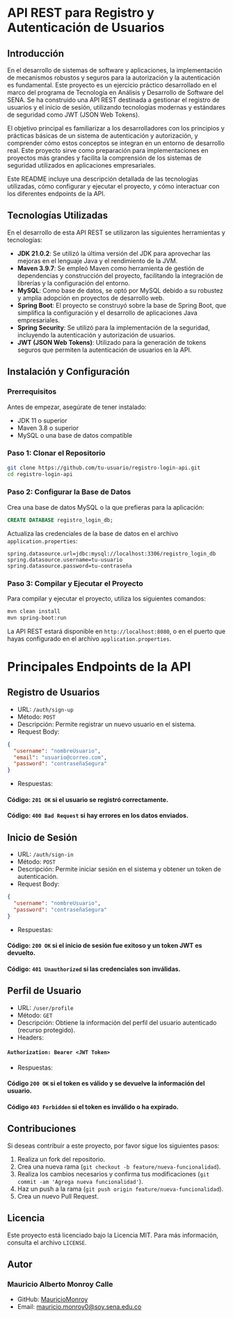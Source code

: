# API REST para Registro y Autenticación de Usuarios

## Introducción

En el desarrollo de sistemas de software y aplicaciones, la implementación de mecanismos robustos y seguros para la autorización y la autenticación es fundamental. Este proyecto es un ejercicio práctico desarrollado en el marco del programa de Tecnología en Análisis y Desarrollo de Software del SENA. Se ha construido una API REST destinada a gestionar el registro de usuarios y el inicio de sesión, utilizando tecnologías modernas y estándares de seguridad como JWT (JSON Web Tokens).

El objetivo principal es familiarizar a los desarrolladores con los principios y prácticas básicas de un sistema de autenticación y autorización, y comprender cómo estos conceptos se integran en un entorno de desarrollo real. Este proyecto sirve como preparación para implementaciones en proyectos más grandes y facilita la comprensión de los sistemas de seguridad utilizados en aplicaciones empresariales.

Este README incluye una descripción detallada de las tecnologías utilizadas, cómo configurar y ejecutar el proyecto, y cómo interactuar con los diferentes endpoints de la API.

## Tecnologías Utilizadas

En el desarrollo de esta API REST se utilizaron las siguientes herramientas y tecnologías:

- **JDK 21.0.2**: Se utilizó la última versión del JDK para aprovechar las mejoras en el lenguaje Java y el rendimiento de la JVM.
- **Maven 3.9.7**: Se empleó Maven como herramienta de gestión de dependencias y construcción del proyecto, facilitando la integración de librerías y la configuración del entorno.
- **MySQL**: Como base de datos, se optó por MySQL debido a su robustez y amplia adopción en proyectos de desarrollo web.
- **Spring Boot**: El proyecto se construyó sobre la base de Spring Boot, que simplifica la configuración y el desarrollo de aplicaciones Java empresariales.
- **Spring Security**: Se utilizó para la implementación de la seguridad, incluyendo la autenticación y autorización de usuarios.
- **JWT (JSON Web Tokens)**: Utilizado para la generación de tokens seguros que permiten la autenticación de usuarios en la API.

## Instalación y Configuración

### Prerrequisitos

Antes de empezar, asegúrate de tener instalado:

- JDK 11 o superior
- Maven 3.8 o superior
- MySQL o una base de datos compatible

### Paso 1: Clonar el Repositorio

```bash
git clone https://github.com/tu-usuario/registro-login-api.git
cd registro-login-api
```

### Paso 2: Configurar la Base de Datos
Crea una base de datos MySQL o la que prefieras para la aplicación:

```sql
CREATE DATABASE registro_login_db;
```
Actualiza las credenciales de la base de datos en el archivo `application.properties`:

```properties
spring.datasource.url=jdbc:mysql://localhost:3306/registro_login_db
spring.datasource.username=tu-usuario
spring.datasource.password=tu-contraseña
```

### Paso 3: Compilar y Ejecutar el Proyecto
Para compilar y ejecutar el proyecto, utiliza los siguientes comandos:

```bash
mvn clean install
mvn spring-boot:run
```
La API REST estará disponible en `http://localhost:8080`, o en el puerto que hayas configurado en el archivo `application.properties`.

# Principales Endpoints de la API

## Registro de Usuarios
- URL: `/auth/sign-up`
- Método: `POST`
- Descripción: Permite registrar un nuevo usuario en el sistema.
- Request Body:
```json
{
  "username": "nombreUsuario",
  "email": "usuario@correo.com",
  "password": "contraseñaSegura"
}
```
- Respuestas:
#### Código: `201 OK` si el usuario se registró correctamente.
#### Código: `400 Bad Request` si hay errores en los datos enviados.

## Inicio de Sesión
- URL: `/auth/sign-in`
- Método: `POST`
- Descripción: Permite iniciar sesión en el sistema y obtener un token de autenticación.
- Request Body:
```json
{
  "username": "nombreUsuario",
  "password": "contraseñaSegura"
}
```
- Respuestas:
#### Código: `200 OK` si el inicio de sesión fue exitoso y un token JWT es devuelto.
#### Código: `401 Unauthorized` si las credenciales son inválidas.

## Perfil de Usuario
- URL: `/user/profile`
- Método: `GET`
- Descripción: Obtiene la información del perfil del usuario autenticado (recurso protegido).
- Headers:
#### `Authorization: Bearer <JWT Token>`
- Respuestas:
#### Código `200 OK` si el token es válido y se devuelve la información del usuario.
#### Código `403 Forbidden` si el token es inválido o ha expirado.

## Contribuciones
Si deseas contribuir a este proyecto, por favor sigue los siguientes pasos:
1. Realiza un fork del repositorio.
2. Crea una nueva rama (`git checkout -b feature/nueva-funcionalidad`).
3. Realiza los cambios necesarios y confirma tus modificaciones (`git commit -am 'Agrega nueva funcionalidad'`).
4. Haz un push a la rama (`git push origin feature/nueva-funcionalidad`).
5. Crea un nuevo Pull Request.

## Licencia
Este proyecto está licenciado bajo la Licencia MIT. Para más información, consulta el archivo `LICENSE`.

## Autor
### Mauricio Alberto Monroy Calle
- GitHub: [MauricioMonroy](https://github.com/MauricioMonroy)
- Email: <mauricio.monroy0@soy.sena.edu.co>


